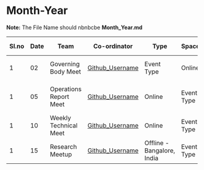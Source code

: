 # Month-Year

**Note:** The File Name should nbnbcbe **Month_Year.md**

|Sl.no|Date|Team|Co-ordinator|Type|Space|Additional Information|Status|
|----|----|----|----|----|----|----|----|
|1|02|Governing Body Meet|[Github_Username](https://github.com/username)|Event Type|Online|[Video](), [Notes](), [Transcript]()| Done|
|1|05|Operations Report Meet|[Github_Username](https://github.com/username)|Online|Event Type|[Joining Link](), [Video](), [Notes](), [Transcript]()| Done|
|1|10|Weekly Technical Meet|[Github_Username](https://github.com/username)|Online|Event Type|[Joining Link]()| TBD|
|1|15|Research Meetup|[Github_Username](https://github.com/username)|Offline - Bangalore, India|Event Type|[Event Details]()| TBD|
